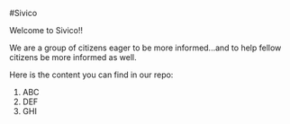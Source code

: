 #Sivico

Welcome to Sivico!! 

We are a group of citizens eager to be more informed...and to help fellow citizens be more informed as well. 

Here is the content you can find in our repo: 

1. ABC
2. DEF
3. GHI
